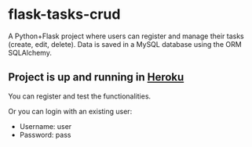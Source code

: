 # flask-tasks-crud

A Python+Flask project where users can register and manage their tasks (create, edit, delete). Data is saved in a MySQL database using the ORM SQLAlchemy.

## Project is up and running in [Heroku](https://flask-tasks-crud.herokuapp.com/login)

You can register and test the functionalities.

Or you can login with an existing user:

- Username: user
- Password: pass
